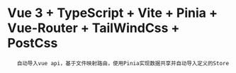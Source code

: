 # Vue 3 + TypeScript + Vite + Pinia + Vue-Router + TailWindCss + PostCss
```
   自动导入vue api，基于文件映射路由，使用Pinia实现数据共享并自动导入定义的Store
```

